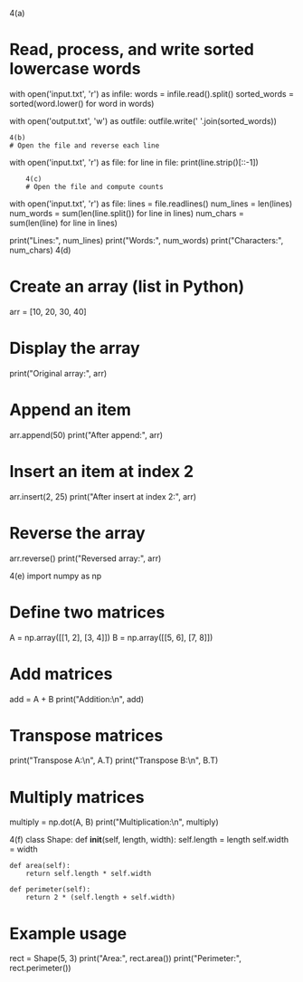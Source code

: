 4(a)
# Read, process, and write sorted lowercase words
with open('input.txt', 'r') as infile:
    words = infile.read().split()
    sorted_words = sorted(word.lower() for word in words)

with open('output.txt', 'w') as outfile:
    outfile.write(' '.join(sorted_words))

    4(b)
    # Open the file and reverse each line
with open('input.txt', 'r') as file:
    for line in file:
        print(line.strip()[::-1])

        4(c)
        # Open the file and compute counts
with open('input.txt', 'r') as file:
    lines = file.readlines()
    num_lines = len(lines)
    num_words = sum(len(line.split()) for line in lines)
    num_chars = sum(len(line) for line in lines)

print("Lines:", num_lines)
print("Words:", num_words)
print("Characters:", num_chars)
4(d)
# Create an array (list in Python)
arr = [10, 20, 30, 40]

# Display the array
print("Original array:", arr)

# Append an item
arr.append(50)
print("After append:", arr)

# Insert an item at index 2
arr.insert(2, 25)
print("After insert at index 2:", arr)

# Reverse the array
arr.reverse()
print("Reversed array:", arr)

4(e)
import numpy as np

# Define two matrices
A = np.array([[1, 2], [3, 4]])
B = np.array([[5, 6], [7, 8]])

# Add matrices
add = A + B
print("Addition:\n", add)

# Transpose matrices
print("Transpose A:\n", A.T)
print("Transpose B:\n", B.T)

# Multiply matrices
multiply = np.dot(A, B)
print("Multiplication:\n", multiply)

4(f)
class Shape:
    def __init__(self, length, width):
        self.length = length
        self.width = width

    def area(self):
        return self.length * self.width

    def perimeter(self):
        return 2 * (self.length + self.width)

# Example usage
rect = Shape(5, 3)
print("Area:", rect.area())
print("Perimeter:", rect.perimeter())
